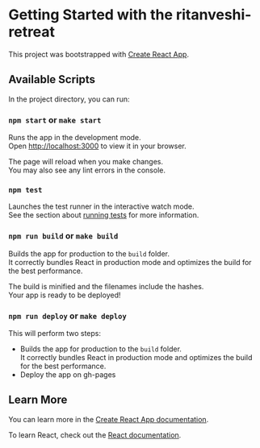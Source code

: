 # Getting Started with the ritanveshi-retreat

This project was bootstrapped with [Create React App](https://github.com/ritanveshi-manu/ritanveshi-retreat).

## Available Scripts

In the project directory, you can run:

### `npm start` or `make start`

Runs the app in the development mode.\
Open [http://localhost:3000](http://localhost:3000) to view it in your browser.

The page will reload when you make changes.\
You may also see any lint errors in the console.

### `npm test`

Launches the test runner in the interactive watch mode.\
See the section about [running tests](https://facebook.github.io/create-react-app/docs/running-tests) for more information.

### `npm run build` or `make build`

Builds the app for production to the `build` folder.\
It correctly bundles React in production mode and optimizes the build for the best performance.

The build is minified and the filenames include the hashes.\
Your app is ready to be deployed!

### `npm run deploy` or `make deploy`

This will perform two steps:
- Builds the app for production to the `build` folder.\
It correctly bundles React in production mode and optimizes the build for the best performance.
- Deploy the app on gh-pages


## Learn More

You can learn more in the [Create React App documentation](https://facebook.github.io/create-react-app/docs/getting-started).

To learn React, check out the [React documentation](https://reactjs.org/).
